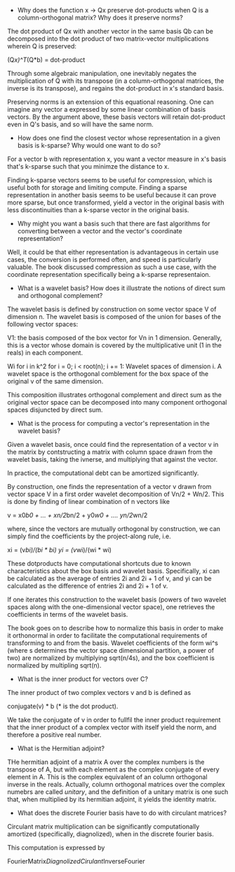 * Why does the function x -> Qx preserve dot-products when Q is a column-orthogonal matrix? Why does it preserve norms?

The dot product of Qx with another vector in the same basis Qb can be decomposed into the dot product of two matrix-vector multiplications wherein Q is preserved:

(Q*x)^T*(Q*b) = dot-product

Through some algebraic manipulation, one inevitably negates the multiplication of Q with its transpose (in a column-orthogonal matrices, the inverse is its transpose), and regains the dot-product in x's standard basis.

Preserving norms is an extension of this equational reasoning. One can imagine any vector a expressed by some linear combination of basis vectors. By the argument above, these basis vectors will retain dot-product even in Q's basis, and so will have the same norm.

* How does one find the closest vector whose representation in a given basis is k-sparse? Why would one want to do so?

For a vector b with representation x, you want a vector measure in x's basis that's k-sparse such that you minimze the distance to x.

Finding k-sparse vectors seems to be useful for compression, which is useful both for storage and limiting compute. Finding a sparse representation in another basis seems to be useful because it can prove more sparse, but once transformed, yield a vector in the original basis with less discontinuities than a k-sparse vector in the original basis.

* Why might you want a basis such that there are fast algorithms for converting between a vector and the vector's coordinate representation?

Well, it could be that either representation is advantageous in certain use cases, the conversion is performed often, and speed is particularly valuable. The book discussed compression as such a use case, with the coordinate representation specifically being a k-sparse representaion.

* What is a wavelet basis? How does it illustrate the notions of direct sum and orthogonal complement?

The wavelet basis is defined by construction on some vector space V of dimension n. The wavelet basis is composed of the union for bases of the following vector spaces:

V1: the basis composed of the box vector for Vn in 1 dimension. Generally, this is a vector whose domain is covered by the multiplicative unit (1 in the reals) in each component.

Wi for i in k^2 for i = 0; i < root(n); i += 1:
Wavelet spaces of dimension i. A wavelet space is the orthogonal comblement for the box space of the original v of the same dimension.

This composition illustrates orthogonal complement and direct sum as the original vector space can be decomposed into many component orthogonal spaces disjuncted by direct sum.

* What is the process for computing a vector's representation in the wavelet basis?

Given a wavelet basis, once could find the representation of a vector v in the matrix by contstructing a matrix with column space drawn from the wavelet basis, taking the ivnerse, and multiplying that against the vector.

In practice, the computational debt can be amortized significantly.

By construction, one finds the representation of a vector v drawn from vector space V in a first order wavelet decomposition of Vn/2 + Wn/2. This is done by finding of linear combination of n vectors like

v = x0*b0 + ... + xn/2*bn/2 + y0*w0 + .... yn/2*wn/2

where, since the vectors are mutually orthogonal by construction, we can simply find the coefficients by the project-along rule, i.e.

xi = (v*bi)/(bi * bi)
yi = (v*wi)/(wi * wi)

These dotproducts have computational shortcuts due to known characteristics about the box basis and wavelet basis. Specifically, xi can be calculated as the average of entries 2i and 2i + 1 of v, and yi can be calculated as the difference of entries 2i and 2i + 1 of v.

If one iterates this construction to the wavelet basis (powers of two wavelet spaces along with the one-dimensional vector space), one retrieves the coefficients in terms of the wavelet basis.

The book goes on to describe how to normalize this basis in order to make it orthonormal in order to facilitate the computational requirements of transforming to and from the basis. Wavelet coefficients of the form wi^s (where s determines the vector space dimensional partition, a power of two) are normalized by multiplying sqrt(n/4s), and the box coefficient is normalized by multipling sqrt(n).

* What is the inner product for vectors over C?

The inner product of two complex vectors v and b is defined as

conjugate(v) * b (* is the dot product).

We take the conjugate of v in order to fullfil the inner product requirement that the inner product of a complex vector with itself yield the norm, and therefore a positive real number.

* What is the Hermitian adjoint?

THe hermitian adjoint of a matrix A over the complex numbers is the transpose of A, but with each element as the complex conjugate of every element in A. This is the complex equivalent of an column orthogonal inverse in the reals. Actually, column orthogonal matrices over the complex numebrs are called _unitary_, and the definition of a unitary matrix is one such that, when multiplied by its hermitian adjoint, it yields the identity matrix.

* What does the discrete Fourier basis have to do with circulant matrices?

Circulant matrix multiplication can be significantly computationally amortized (specifically, diagnolized), when in the discrete fourier basis.

This computation is expressed by

FourierMatrix*DiagnolizedCirulant*InverseFourier




